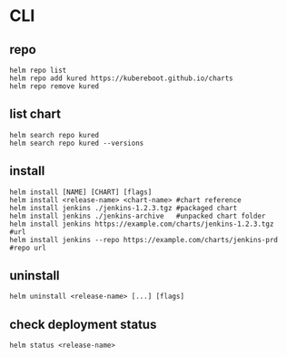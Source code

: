 # CLI

## repo
```
helm repo list
helm repo add kured https://kubereboot.github.io/charts
helm repo remove kured
```

## list chart
```
helm search repo kured
helm search repo kured --versions
```

## install
```
helm install [NAME] [CHART] [flags]
helm install <release-name> <chart-name> #chart reference
helm install jenkins ./jenkins-1.2.3.tgz #packaged chart
helm install jenkins ./jenkins-archive   #unpacked chart folder
helm install jenkins https://example.com/charts/jenkins-1.2.3.tgz   #url
helm install jenkins --repo https://example.com/charts/jenkins-prd  #repo url
```

## uninstall
```
helm uninstall <release-name> [...] [flags]
```

## check deployment status
```
helm status <release-name>
```
